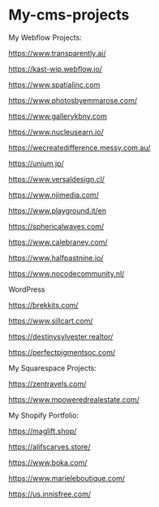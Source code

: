 # My-cms-projects


My Webflow Projects:

https://www.transparently.ai/

https://kast-wip.webflow.io/

https://www.spatialinc.com 

https://www.photosbyemmarose.com/

https://www.gallerykbny.com 

https://www.nucleusearn.io/ 

https://wecreatedifference.messy.com.au/

https://unium.jp/ 

https://www.versaldesign.cl/

https://www.njimedia.com/

https://www.playground.it/en

https://sphericalwaves.com/

https://www.calebraney.com/

https://www.halfpastnine.io/

https://www.nocodecommunity.nl/


WordPress

https://brekkits.com/

https://www.sillcart.com/

https://destinysylvester.realtor/

https://perfectpigmentsoc.com/


My Squarespace Projects:

https://zentravels.com/

https://www.mpoweredrealestate.com/



My Shopify Portfolio:

https://maglift.shop/

https://alifscarves.store/

https://www.boka.com/

https://www.marieleboutique.com/

https://us.innisfree.com/

